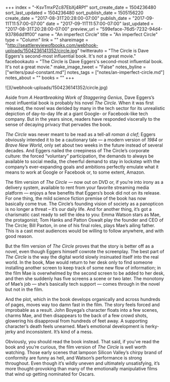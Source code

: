 +++
index = "-KsvTmxPZc87EbXj4RPf"
sort_create_date = 1504236480
sort_last_updated = 1504236480
sort_publish_date = 1505156220
create_date = "2017-08-31T20:28:00-07:00"
publish_date = "2017-09-11T11:57:00-07:00"
date = "2017-09-11T11:57:00-07:00"
last_updated = "2017-08-31T20:28:00-07:00"
preview_url = "599eface-76d5-7232-94d4-93786dd1ff00"
name = "An imperfect Circle"
title = "An imperfect Circle"
type = "Column"
link = ""
shareimage = "http://seattlereviewofbooks.com/webhook-uploads/1504236141352/circle.jpg"
twitterauto = "The Circle is Dave Eggers's second-most influential book. It's not a great movie."
facebookauto = "The Circle is Dave Eggers's second-most influential book. It's not a great movie."
make_image_tweet = "False"
notes_byline = ["writers/paul-constant.md"]
notes_tags = ["notes/an-imperfect-circle.md"]
notes_about = ""
books = ""
+++
<p class="image">![](/webhook-uploads/1504236141352/circle.jpg)</p>

Aside from *A Heartbreaking Work of Staggering Genius*, Dave Eggers’s most influential book is probably his novel *The Circle*. When it was first released, the novel was derided by many in the tech sector for its unrealistic depiction of day-to-day life at a giant Google- or Facebook-like tech company. But in the years since, readers have responded viscerally to the sense of decaying privacy that pervades the book.

*The Circle* was never meant to be read as a tell-all *roman á clef*; Eggers obviously intended it to be a cautionary tale — a modern version of *1984* or *Brave New World*, only set about two weeks in the future instead of several decades. And Eggers nailed the creepiness of The Circle’s corporate culture: the forced “voluntary” participation, the demands to always be available to social media, the cheerful demand to stay in lockstep with the company’s ever-expanding goals and ambitions perfectly emulate what it means to work at Google or Facebook or, to some extent, Amazon.

The film version of *The Circle* — now out on DVD or, if you’re into irony as a delivery system, available to rent from your favorite streaming media platform — enjoys a few benefits that Eggers’s book did not on its release. For one thing, the mild science fiction premise of the book has now basically come true. The Circle’s founding vision of society as a panopticon is no longer a threat – it’s our daily life. And for another thing, it’s got a charismatic cast ready to sell the idea to you: Emma Watson stars as Mae, the protagonist; Tom Hanks and Patton Oswalt play the founder and CEO of The Circle; Bill Paxton, in one of his final roles, plays Mae’s ailing father. This is a cast most audiences would be willing to follow anywhere, and with good reason. 

But the film version of *The Circle* proves that the story is better off as a novel, even though Eggers himself cowrote the screenplay. The best part of *The Circle* is the way the digital world slowly insinuated itself into the real world. In the book, Mae would return to her desk only to find someone installing another screen to keep track of some new flow of information; in the film Mae is overwhelmed by the second screen to be added to her desk, and then she suddenly has five screens a scene or two later. The monotony of Mae’s job — she’s basically tech support — comes through in the novel but not in the film. 

And the plot, which in the book develops organically and across hundreds of pages, moves way too damn fast in the film. The story feels forced and improbable as a result. John Boyega’s character floats into a few scenes, charms Mae, and then disappears to the back of a few crowd shots, glowering his disapproval from hundreds of feet away. A supporting character’s death feels unearned. Mae’s emotional development is herky-jerky and inconsistent. It’s kind of a mess.

Obviously, you should read the book instead. That said, if you’ve read the book and you’re curious, the film version of *The Circle* is well worth watching. Those early scenes that lampoon Silicon Valley’s chirpy brand of conformity are funny as hell, and Watson’s performance is strong throughout. Even though it’s wildly uneven and ultimately unsatisfying, it’s more thought-provoking than many of the emotionally manipulative films that wind up getting nominated for Oscars. 
